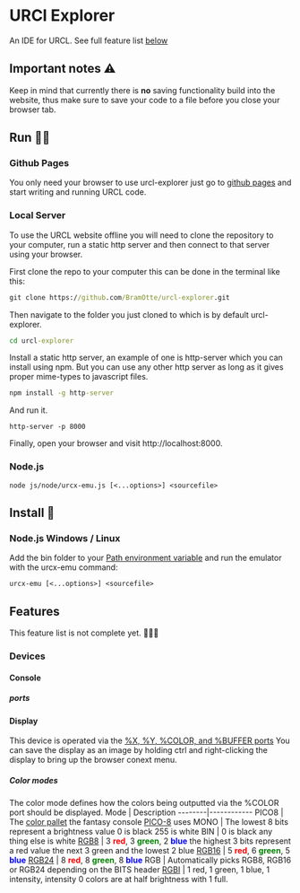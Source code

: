 # URCl Explorer
An IDE for URCL.
See full feature list [below](#Features)

## Important notes ⚠️
Keep in mind that currently there is **no** saving functionality build into the website, thus make sure to save your code to a file before you close your browser tab.

## Run 🏃‍♂️
### Github Pages
You only need your browser to use urcl-explorer just go to [github pages](https://bramotte.github.io/urcl-explorer) and start writing and running URCL code.

### Local Server
To use the URCL website offline you will need to clone the repository to your computer, run a static http server and then connect to that server using your browser.

First clone the repo to your computer this can be done in the terminal like this:
```cmd
git clone https://github.com/BramOtte/urcl-explorer.git
```

Then navigate to the folder you just cloned to which is by default urcl-explorer.
```cmd
cd urcl-explorer
```

Install a static http server, an example of one is http-server which you can install using npm.
But you can use any other http server as long as it gives proper mime-types to javascript files.
```cmd
npm install -g http-server
```
And run it.
```
http-server -p 8000
```

Finally, open your browser and visit http://localhost:8000.

### Node.js
```
node js/node/urcx-emu.js [<...options>] <sourcefile>
```

## Install 🔩
### Node.js Windows / Linux 
Add the bin folder to your [Path environment variable](https://duckduckgo.com/?q=windows+add+to+path)
and run the emulator with the urcx-emu command:
```
urcx-emu [<...options>] <sourcefile>
``` 

## Features
This feature list is not complete yet.
🚧🚧🚧
### Devices
#### Console
##### ports

#### Display
This device is operated via the [%X, %Y, %COLOR, and %BUFFER ports](https://docs.google.com/spreadsheets/d/1_ztRKWEm2LjHLb3Bxw0JOyZjJ9Drsj-hyOE-TFpwtS4/edit#gid=0&range=B11:B18)
You can save the display as an image by holding ctrl and right-clicking the display to bring up the browser conext menu.
##### Color modes
The color mode defines how the colors being outputted via the %COLOR port should be displayed.
Mode    | Description
--------|------------
PICO8   | The [color pallet](https://lospec.com/palette-list/pico-8) the fantasy console [PICO-8](https://www.lexaloffle.com/pico-8.php) uses
MONO    | The lowest 8 bits represent a brightness value 0 is black 255 is white
BIN     | 0 is black any thing else is white
[RGB8](https://en.wikipedia.org/wiki/8-bit_color)    | 3 <b style="color: red">red</b>, 3 <b style="color: green">green</b>, 2 <b style="color: blue">blue</b> the highest 3 bits represent a red value the next 3 green and the lowest 2 blue
[RGB16](https://en.wikipedia.org/wiki/High_color)   | 5 <b style="color: red">red</b>, 6 <b style="color: green">green</b>, 5 <b style="color: blue">blue</b>
[RGB24](https://en.wikipedia.org/wiki/List_of_monochrome_and_RGB_color_formats#24-bit_RGB)   | 8 <b style="color: red">red</b>, 8 <b style="color: green">green</b>, 8 <b style="color: blue">blue</b>
RGB     | Automatically picks RGB8, RGB16 or RGB24 depending on the BITS header
[RGBI](https://en.wikipedia.org/wiki/List_of_monochrome_and_RGB_color_formats#4-bit_RGBI)    | 1 red, 1 green, 1 blue, 1 intensity, intensity 0 colors are at half brightness with 1 full.
